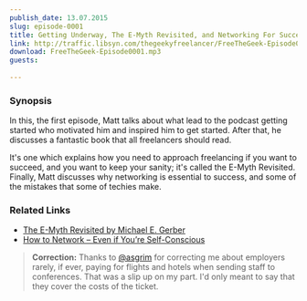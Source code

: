 ```yaml
---
publish_date: 13.07.2015
slug: episode-0001
title: Getting Underway, The E-Myth Revisited, and Networking For Success
link: http://traffic.libsyn.com/thegeekyfreelancer/FreeTheGeek-Episode0001.mp3
download: FreeTheGeek-Episode0001.mp3
guests: 
        
---
```

### Synopsis

In this, the first episode, Matt talks about what lead to the podcast getting started who motivated him and inspired him to get started. After that, he discusses a fantastic book that all freelancers should read. 

It's one which explains how you need to approach freelancing if you want to succeed, and you want to keep your sanity; it's called the E-Myth Revisited. Finally, Matt discusses why networking is essential to success, and some of the mistakes that some of techies make.

### Related Links

- [The E-Myth Revisited by Michael E. Gerber](http://www.amazon.co.uk/The-E-Myth-Revisited-Michael-Gerber-ebook/dp/B000RO9VJK)
- [How to Network – Even if You’re Self-Conscious](http://www.matthewsetter.com/how-to-network-even-if-you-are-self-conscious/)

> **Correction:** Thanks to [@asgrim](https://twitter.com/@asgrim) for correcting me about employers rarely, if ever, paying for flights and hotels when sending staff to conferences. That was a slip up on my part. I'd only meant to say that they cover the costs of the ticket.
